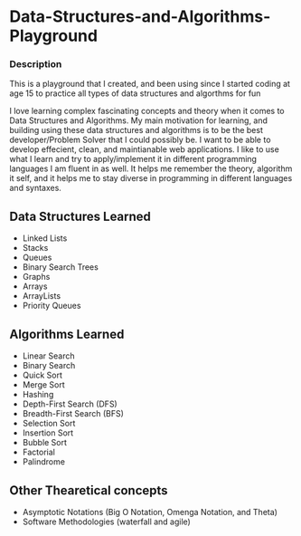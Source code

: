 # Data-Structures-and-Algorithms-Playground

### Description
This is a playground that I created, and been using since I started coding at age 15 to practice all types of data structures and algorthms for fun

I love learning complex fascinating concepts and theory when it comes to Data Structures and Algorithms. My main motivation for learning, and building using these data structures and algorithms is to be the best developer/Problem Solver that I could possibly be. I want to be able to develop effecient, clean, and maintianable web applications. I like to use what I learn and try to apply/implement it in different programming languages I am fluent in as well. It helps me remember the theory, algorithm it self, and it helps me to stay diverse in programming in different languages and syntaxes.

## Data Structures Learned
- Linked Lists
- Stacks
- Queues
- Binary Search Trees
- Graphs
- Arrays
- ArrayLists
- Priority Queues

## Algorithms Learned
- Linear Search
- Binary Search
- Quick Sort
- Merge Sort
- Hashing
- Depth-First Search (DFS)
- Breadth-First Search (BFS)
- Selection Sort
- Insertion Sort
- Bubble Sort
- Factorial
- Palindrome

## Other Thearetical concepts
- Asymptotic Notations (Big O Notation, Omenga Notation, and Theta)
- Software Methodologies (waterfall and agile)

